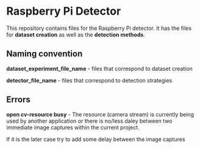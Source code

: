 # Raspberry Pi Detector

This repository contains files for the Raspberry Pi detector.
It has the files for **dataset creation** as well as the **detection methods**.

## Naming convention

**dataset_experiment_file_name** - files that correspond to dataset creation

**detector_file_name** - files that correspond to detection strategies

## Errors
**open cv-resource busy** - The resource (camera stream) is currently being used by another application or 
there is no/less daley between two immediate image captures within the current project.

If it is the later case try to add some delay between the image captures
